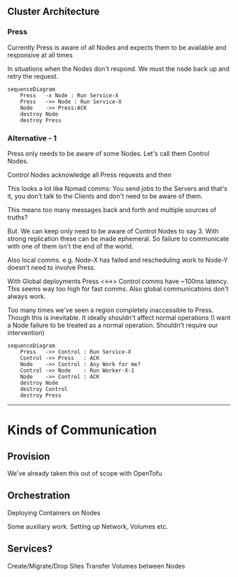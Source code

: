## Cluster Architecture
### Press
Currently Press is aware of all Nodes and expects them to be available and responsive at all times

In situations when the Nodes don't respond. We must the node back up and retry the request.

```mermaid
sequenceDiagram
    Press   -x Node : Run Service-X
    Press   ->> Node : Run Service-X
    Node    ->> Press:ACK
    destroy Node
    destroy Press

```
### Alternative - 1 

Press only needs to be aware of some Nodes. Let's call them Control Nodes.

Control Nodes acknowledge all Press requests and then 

This looks a lot like Nomad comms: You send jobs to the Servers and that's it, you don't talk to the Clients and don't need to be aware of them.

This means too many messages back and forth and multiple sources of truths?

But. We can keep only need to be aware of Control Nodes to say 3. With strong replication these can be made ephemeral. So failure to communicate with one of them isn't the end of the world.

Also local comms. e.g. Node-X has failed and rescheduling work to Node-Y doesn't need to involve Press.

With Global deployments Press <<->> Control comms have ~100ms latency. This seems way too high for fast comms.
Also global communications don't always work.

Too many times we've seen a region completely inaccessible to Press. Though this is inevitable. It ideally shouldn't affect normal operations (I want a Node failure to be treated as a normal operation. Shouldn't require our intervention)


```mermaid
sequenceDiagram
    Press   ->> Control : Run Service-X
    Control ->> Press   : ACK
    Node    ->> Control : Any Work for me?
    Control ->> Node    : Run Worker-X-1
    Node    ->> Control : ACK
    destroy Node
    destroy Control
    destroy Press

```

---

# Kinds of Communication

## Provision
We've already taken this out of scope with OpenTofu

## Orchestration

Deploying Containers on Nodes

Some auxiliary work. Setting up Network, Volumes etc.

## Services?

Create/Migrate/Drop Sites
Transfer Volumes between Nodes